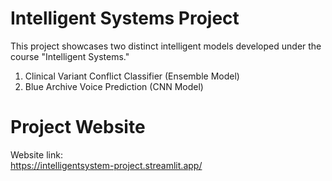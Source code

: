 # Intelligent Systems Project  
This project showcases two distinct intelligent models developed under the course "Intelligent Systems."  
1. Clinical Variant Conflict Classifier (Ensemble Model)  
2. Blue Archive Voice Prediction (CNN Model)  
  
# Project Website  
Website link:  
https://intelligentsystem-project.streamlit.app/  
